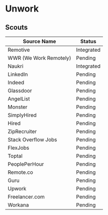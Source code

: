 # Unwork

## Scouts

| Source Name            | Status     |
| ---------------------- | ---------- |
| Remotive               | Integrated |
| WWR (We Work Remotely) | Pending    |
| Naukri                 | Integrated |
| LinkedIn               | Pending    |
| Indeed                 | Pending    |
| Glassdoor              | Pending    |
| AngelList              | Pending    |
| Monster                | Pending    |
| SimplyHired            | Pending    |
| Hired                  | Pending    |
| ZipRecruiter           | Pending    |
| Stack Overflow Jobs    | Pending    |
| FlexJobs               | Pending    |
| Toptal                 | Pending    |
| PeoplePerHour          | Pending    |
| Remote.co              | Pending    |
| Guru                   | Pending    |
| Upwork                 | Pending    |
| Freelancer.com         | Pending    |
| Workana                | Pending    |
